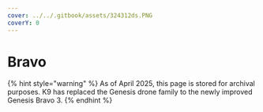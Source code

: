 ```yaml
---
cover: ../../.gitbook/assets/324312ds.PNG
coverY: 0
---
```


# Bravo

{% hint style="warning" %}
As of April 2025, this page is stored for archival purposes. K9 has replaced the Genesis drone family to the newly improved Genesis Bravo 3.
{% endhint %}

